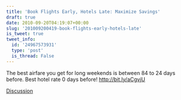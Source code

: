 ```yaml
---
title: 'Book Flights Early, Hotels Late: Maximize Savings'
draft: true
date: 2010-09-20T04:19:07+00:00
slug: '201009200419-book-flights-early-hotels-late'
is_tweet: true
tweet_info:
  id: '24967573931'
  type: 'post'
  is_thread: False
---
```




The best airfare you get for long weekends is between 84 to 24 days before. Best hotel rate 0 days before! http://bit.ly/aCgvjU

[Discussion](https://x.com/sytelus/status/24967573931)
